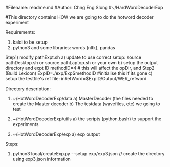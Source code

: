 #Filename: readme.md
#Author: Chng Eng SIong
#~/HardWordDecoderExp

#This directory contains HOW we are going to do the hotword decoder experiment


Requirements:
1) kaldi to be setup
2) python3 and some libraries: words (nltk), pandas


Step1) modify pathExpt.sh
a) update to use correct setup:
   source pathDesktop.sh  or source pathLaptop.sh or your own
b) setup the output directory and expt ID
	 methodID=4  # this will affect the opDir, and Step2 (Build Lexicon)
     ExpID=./exp/Exp$methodID  #initialise this if its gone
c) setup the testfile's ref file:  inRefWord=$ExpID/Output/WER_refword


Directory description:
1) ~/HotWordDecoderExp/data
	a) MasterDecoder (the files needed to create the Master decoder
	b) The testdata (wavefiles, etc) we going to test


2) ~/HotWordDecoderExp/utils
	a) the scripts (python,bash) to support the experiments


3) ~/HotWordDecoderExp/exp
	a) exp output
	



Steps:
1) python3 local/createExp.py --setup exp/exp3.json
	// create the directory using exp3.json information

	